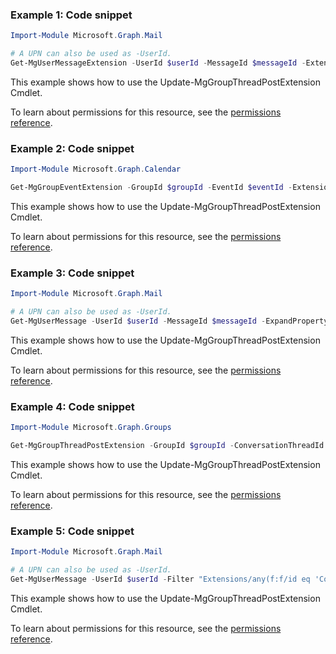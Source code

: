 ### Example 1: Code snippet

```powershellImport-Module Microsoft.Graph.Mail

# A UPN can also be used as -UserId.
Get-MgUserMessageExtension -UserId $userId -MessageId $messageId -ExtensionId $extensionId
```
This example shows how to use the Update-MgGroupThreadPostExtension Cmdlet.
To learn about permissions for this resource, see the [permissions reference](/graph/permissions-reference).

### Example 2: Code snippet

```powershellImport-Module Microsoft.Graph.Calendar

Get-MgGroupEventExtension -GroupId $groupId -EventId $eventId -ExtensionId $extensionId
```
This example shows how to use the Update-MgGroupThreadPostExtension Cmdlet.
To learn about permissions for this resource, see the [permissions reference](/graph/permissions-reference).

### Example 3: Code snippet

```powershellImport-Module Microsoft.Graph.Mail

# A UPN can also be used as -UserId.
Get-MgUserMessage -UserId $userId -MessageId $messageId -ExpandProperty "extensions(`$filter=id eq 'Microsoft.OutlookServices.OpenTypeExtension.Com.Contoso.Referral')"
```
This example shows how to use the Update-MgGroupThreadPostExtension Cmdlet.
To learn about permissions for this resource, see the [permissions reference](/graph/permissions-reference).

### Example 4: Code snippet

```powershellImport-Module Microsoft.Graph.Groups

Get-MgGroupThreadPostExtension -GroupId $groupId -ConversationThreadId $conversationThreadId -PostId $postId -ExtensionId $extensionId
```
This example shows how to use the Update-MgGroupThreadPostExtension Cmdlet.
To learn about permissions for this resource, see the [permissions reference](/graph/permissions-reference).

### Example 5: Code snippet

```powershellImport-Module Microsoft.Graph.Mail

# A UPN can also be used as -UserId.
Get-MgUserMessage -UserId $userId -Filter "Extensions/any(f:f/id eq 'Com.Contoso.Referral')" -ExpandProperty "Extensions(`$filter=id eq 'Com.Contoso.Referral')"
```
This example shows how to use the Update-MgGroupThreadPostExtension Cmdlet.
To learn about permissions for this resource, see the [permissions reference](/graph/permissions-reference).

